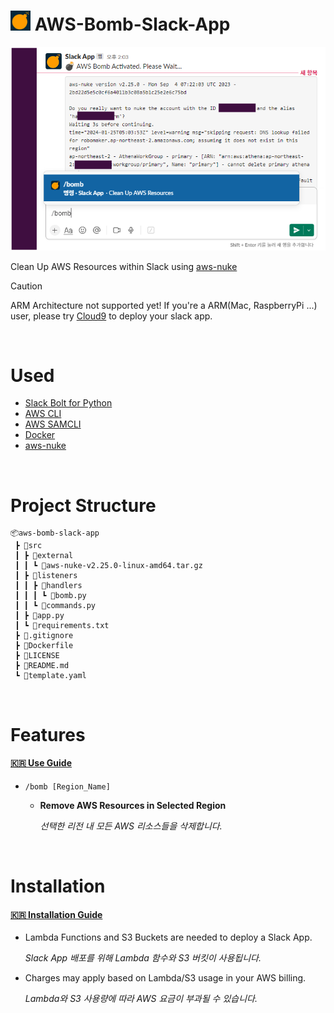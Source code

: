 # <img src="docs/assets/logo.png" alt="logo" width="32" height="auto"> AWS-Bomb-Slack-App

<img src="docs/assets/thumb.png" alt="thumb" width="540" height="auto">

Clean Up AWS Resources within Slack using [aws-nuke](https://github.com/rebuy-de/aws-nuke)

> [!CAUTION]
> ARM Architecture not supported yet! If you're a ARM(Mac, RaspberryPi ...) user, please try [Cloud9](https://us-east-1.console.aws.amazon.com/cloud9control/home) to deploy your slack app.

<br/>

# Used
- [Slack Bolt for Python](https://github.com/slackapi/bolt-python)
- [AWS CLI](https://aws.amazon.com/ko/cli/)
- [AWS SAMCLI](https://docs.aws.amazon.com/ko_kr/serverless-application-model/latest/developerguide/install-sam-cli.html#install-sam-cli-instructions)
- [Docker](https://docs.docker.com/engine/install/)
- [aws-nuke](https://github.com/rebuy-de/aws-nuke)

<br/>

# Project Structure
```
📦aws-bomb-slack-app
 ┣ 📂src
 ┃ ┣ 📂external
 ┃ ┃ ┗ 📜aws-nuke-v2.25.0-linux-amd64.tar.gz
 ┃ ┣ 📂listeners
 ┃ ┃ ┣ 📂handlers
 ┃ ┃ ┃ ┗ 📜bomb.py
 ┃ ┃ ┗ 📜commands.py
 ┃ ┣ 📜app.py
 ┃ ┗ 📜requirements.txt
 ┣ 📜.gitignore
 ┣ 📜Dockerfile
 ┣ 📜LICENSE
 ┣ 📜README.md
 ┗ 📜template.yaml
```

<br/>

# Features
#### [🇰🇷 Use Guide](https://hyunsuko.notion.site/AWS-Bomb-Slack-App-a6fe4ac4cc014c9fb8e5eef152adfca3?pvs=4)

- `/bomb [Region_Name]`
    - **Remove AWS Resources in Selected Region**

      *선택한 리전 내 모든 AWS 리소스들을 삭제합니다.*

<br/>

# Installation
#### [🇰🇷 Installation Guide](https://hyunsuko.notion.site/AWS-Bomb-Slack-App-a6fe4ac4cc014c9fb8e5eef152adfca3?pvs=4)

- Lambda Functions and S3 Buckets are needed to deploy a Slack App.
  
  *Slack App 배포를 위해 Lambda 함수와 S3 버킷이 사용됩니다.*

- Charges may apply based on Lambda/S3 usage in your AWS billing.
  
  *Lambda와 S3 사용량에 따라 AWS 요금이 부과될 수 있습니다.*